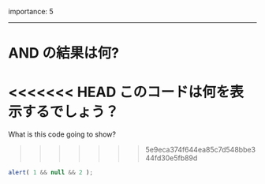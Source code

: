 importance: 5

---

# AND の結果は何?

<<<<<<< HEAD
このコードは何を表示するでしょう？
=======
What is this code going to show?
>>>>>>> 5e9eca374f644ea85c7d548bbe344fd30e5fb89d

```js
alert( 1 && null && 2 );
```
